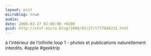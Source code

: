 ```yaml
---
layout: post
microblog: true
audio: 
date: 2008-03-27 02:00:00 +0200
guid: http://xtof.micro.blog/2008/03/27/t777686231.html
---
```

à l'intérieur de l'infinite loop 1 - photos et publications naturellement interdits. #apple #geektrip
